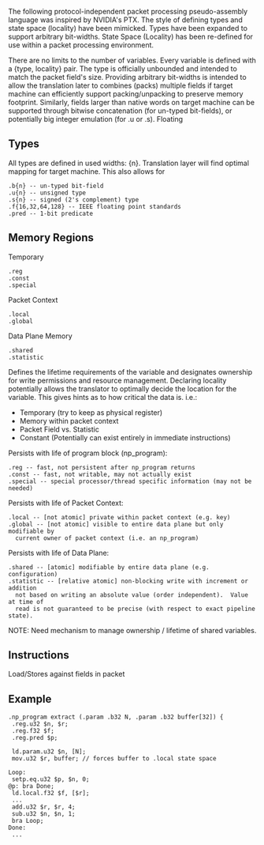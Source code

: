 The following protocol-independent packet processing pseudo-assembly language
was inspired by NVIDIA's PTX.  The style of defining types and state space (locality) have been mimicked.  Types have been expanded to support arbitrary bit-widths.  State Space (Locality) has been re-defined for use within a packet processing environment.

There are no limits to the number of variables.  Every variable is defined with a {type, locality} pair.  The type is officially unbounded and intended to match the packet field's size.  Providing arbitrary bit-widths is intended to allow the translation later to combines (packs) multiple fields if target machine can efficiently support packing/unpacking to preserve memory footprint.  Similarly, fields larger than native words on target machine can be supported through bitwise concatenation (for un-typed bit-fields), or potentially big integer emulation (for .u or .s).  Floating

## Types
All types are defined in used widths: {n}.  Translation layer will find optimal
mapping for target machine.  This also allows for
```
.b{n} -- un-typed bit-field
.u{n} -- unsigned type
.s{n} -- signed (2's complement) type
.f{16,32,64,128} -- IEEE floating point standards
.pred -- 1-bit predicate
```

## Memory Regions

Temporary
```
.reg
.const
.special
```

Packet Context
```
.local
.global
```

Data Plane Memory
```
.shared
.statistic
```


Defines the lifetime requirements of the variable and designates ownership
for write permissions and resource management.  Declaring locality potentially
allows the translator to optimally decide the location for the variable.  This
gives hints as to how critical the data is.  i.e.:

- Temporary (try to keep as physical register)
- Memory within packet context
- Packet Field vs. Statistic
- Constant (Potentially can exist entirely in immediate instructions)

Persists with life of program block (np_program):
```
.reg -- fast, not persistent after np_program returns
.const -- fast, not writable, may not actually exist
.special -- special processor/thread specific information (may not be needed)
```

Persists with life of Packet Context:
```
.local -- [not atomic] private within packet context (e.g. key)
.global -- [not atomic] visible to entire data plane but only modifiable by
  current owner of packet context (i.e. an np_program)
```

Persists with life of Data Plane:
```
.shared -- [atomic] modifiable by entire data plane (e.g. configuration)
.statistic -- [relative atomic] non-blocking write with increment or addition
  not based on writing an absolute value (order independent).  Value at time of
  read is not guaranteed to be precise (with respect to exact pipeline state).
```

NOTE: Need mechanism to manage ownership / lifetime of shared variables.

## Instructions


Load/Stores against fields in packet




## Example
```
.np_program extract (.param .b32 N, .param .b32 buffer[32]) {
 .reg.u32 $n, $r;
 .reg.f32 $f;
 .reg.pred $p;
 
 ld.param.u32 $n, [N];
 mov.u32 $r, buffer; // forces buffer to .local state space
 
Loop:
 setp.eq.u32 $p, $n, 0;
@p: bra Done;
 ld.local.f32 $f, [$r];
 ...
 add.u32 $r, $r, 4;
 sub.u32 $n, $n, 1;
 bra Loop;
Done:
 ...
```
 
